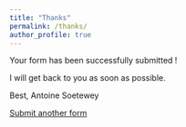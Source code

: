 ```yaml
---
title: "Thanks"
permalink: /thanks/
author_profile: true
---
```


Your form has been successfully submitted !

I will get back to you as soon as possible.

Best,
Antoine Soetewey

[Submit another form](www.antoinesoetewey.com/contact/)